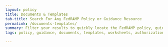 ```yaml
---
layout: policy
title: Documents & Templates
tab-title: Search For Any FedRAMP Policy or Guidance Resource
permalink: /documents-templates/
summary: Filter your results to quickly locate the FedRAMP policy, guidance material, or resource you’re looking for in excel, PDF, or word format.
tags: policy, guidance, documents, templates, worksheets, authorization, continuous monitoring, playbook, NIST, assessor, agency, cloud service provider, document type, partners, agencies, file, formate, resource, policy, guide, guidance, 3PAO obligations, authorizations, cloud, JAB, criteria, policies

---
```

